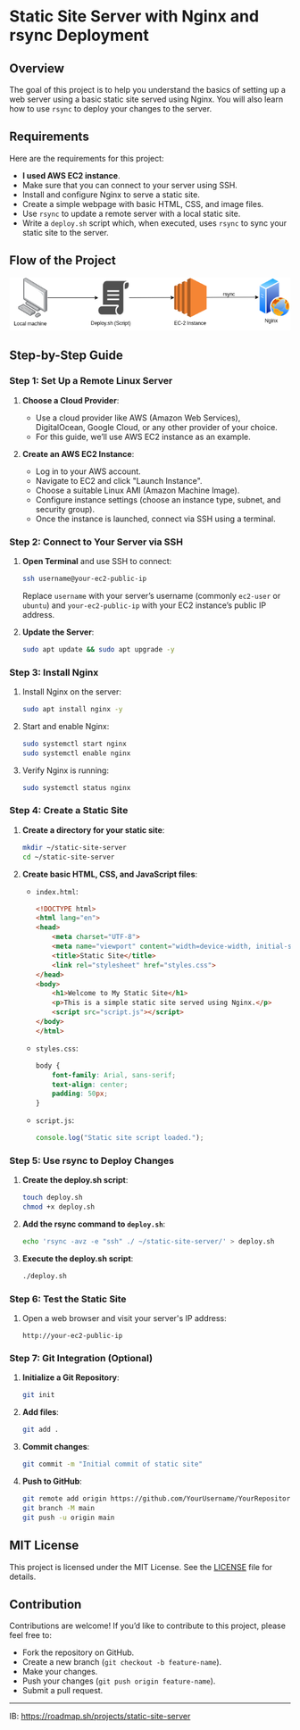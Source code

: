 # Static Site Server with Nginx and rsync Deployment

## Overview

The goal of this project is to help you understand the basics of setting up a web server using a basic static site served using Nginx. You will also learn how to use `rsync` to deploy your changes to the server.

## Requirements

Here are the requirements for this project:

-   **I used AWS EC2 instance**.
-   Make sure that you can connect to your server using SSH.
-   Install and configure Nginx to serve a static site.
-   Create a simple webpage with basic HTML, CSS, and image files.
-   Use `rsync` to update a remote server with a local static site.
-   Write a `deploy.sh` script which, when executed, uses `rsync` to sync your static site to the server.

## Flow of the Project

![Project Flow](static-server-site.drawio.png)

## Step-by-Step Guide

### Step 1: Set Up a Remote Linux Server

1.  **Choose a Cloud Provider**:

    -   Use a cloud provider like AWS (Amazon Web Services), DigitalOcean, Google Cloud, or any other provider of your choice.
    -   For this guide, we’ll use AWS EC2 instance as an example.
2.  **Create an AWS EC2 Instance**:

    -   Log in to your AWS account.
    -   Navigate to EC2 and click "Launch Instance".
    -   Choose a suitable Linux AMI (Amazon Machine Image).
    -   Configure instance settings (choose an instance type, subnet, and security group).
    -   Once the instance is launched, connect via SSH using a terminal.

### Step 2: Connect to Your Server via SSH

1.  **Open Terminal** and use SSH to connect:

    ```bash
    ssh username@your-ec2-public-ip
    ```

    Replace `username` with your server’s username (commonly `ec2-user` or `ubuntu`) and `your-ec2-public-ip` with your EC2 instance’s public IP address.

2.  **Update the Server**:

    ```bash
    sudo apt update && sudo apt upgrade -y
    ```


### Step 3: Install Nginx

1.  Install Nginx on the server:

    ```bash
    sudo apt install nginx -y
    ```

2.  Start and enable Nginx:

    ```bash
    sudo systemctl start nginx
    sudo systemctl enable nginx
    ```

3.  Verify Nginx is running:

    ```bash
    sudo systemctl status nginx
    ```


### Step 4: Create a Static Site

1.  **Create a directory for your static site**:

    ```bash
    mkdir ~/static-site-server
    cd ~/static-site-server
    ```

2.  **Create basic HTML, CSS, and JavaScript files**:

    -   `index.html`:

        ```html
        <!DOCTYPE html>
        <html lang="en">
        <head>
            <meta charset="UTF-8">
            <meta name="viewport" content="width=device-width, initial-scale=1.0">
            <title>Static Site</title>
            <link rel="stylesheet" href="styles.css">
        </head>
        <body>
            <h1>Welcome to My Static Site</h1>
            <p>This is a simple static site served using Nginx.</p>
            <script src="script.js"></script>
        </body>
        </html>
        ```

    -   `styles.css`:

        ```css
        body {
            font-family: Arial, sans-serif;
            text-align: center;
            padding: 50px;
        }
        ```

    -   `script.js`:

        ```javascript
        console.log("Static site script loaded.");
        ```


### Step 5: Use rsync to Deploy Changes

1.  **Create the deploy.sh script**:

    ```bash
    touch deploy.sh
    chmod +x deploy.sh
    ```

2.  **Add the rsync command to `deploy.sh`**:

    ```bash
    echo 'rsync -avz -e "ssh" ./ ~/static-site-server/' > deploy.sh
    ```

3.  **Execute the deploy.sh script**:

    ```bash
    ./deploy.sh
    ```


### Step 6: Test the Static Site

1.  Open a web browser and visit your server's IP address:

    ```
    http://your-ec2-public-ip
    ```


### Step 7: Git Integration (Optional)

1.  **Initialize a Git Repository**:

    ```bash
    git init
    ```

2.  **Add files**:

    ```bash
    git add .
    ```

3.  **Commit changes**:

    ```bash
    git commit -m "Initial commit of static site"
    ```

4.  **Push to GitHub**:

    ```bash
    git remote add origin https://github.com/YourUsername/YourRepository.git
    git branch -M main
    git push -u origin main
    ```


## MIT License

This project is licensed under the MIT License. See the [LICENSE](https://chatgpt.com/c/LICENSE) file for details.

## Contribution

Contributions are welcome! If you’d like to contribute to this project, please feel free to:

-   Fork the repository on GitHub.
-   Create a new branch (`git checkout -b feature-name`).
-   Make your changes.
-   Push your changes (`git push origin feature-name`).
-   Submit a pull request.

---

IB: https://roadmap.sh/projects/static-site-server
